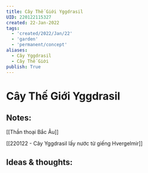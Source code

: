 ```yaml
---
title: Cây Thế Giới Yggdrasil
UID: 220122115327
created: 22-Jan-2022
tags:
  - 'created/2022/Jan/22'
  - 'garden'
  - 'permanent/concept'
aliases:
  - Cây Yggdrasil
  - Cây Thế Giới
publish: True
---
```

# Cây Thế Giới Yggdrasil

## Notes:
[[Thần thoại Bắc Âu]]

[[220122 - Cây Yggdrasil lấy nước từ giếng Hvergelmir]]

## Ideas & thoughts:


